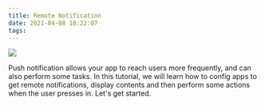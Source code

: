 ```yaml
---
title: Remote Notification
date: 2021-04-08 18:22:07
tags:
---
```


![](/Post-Resources/Remote_Notification/remote_notification.png "")

Push notification allows your app to reach users more frequently, and can also perform some tasks. In this tutorial, we will learn how to config apps to get remote notifications, display contents and then perform some actions when the user presses in.
Let's get started.

<!-- more --> 